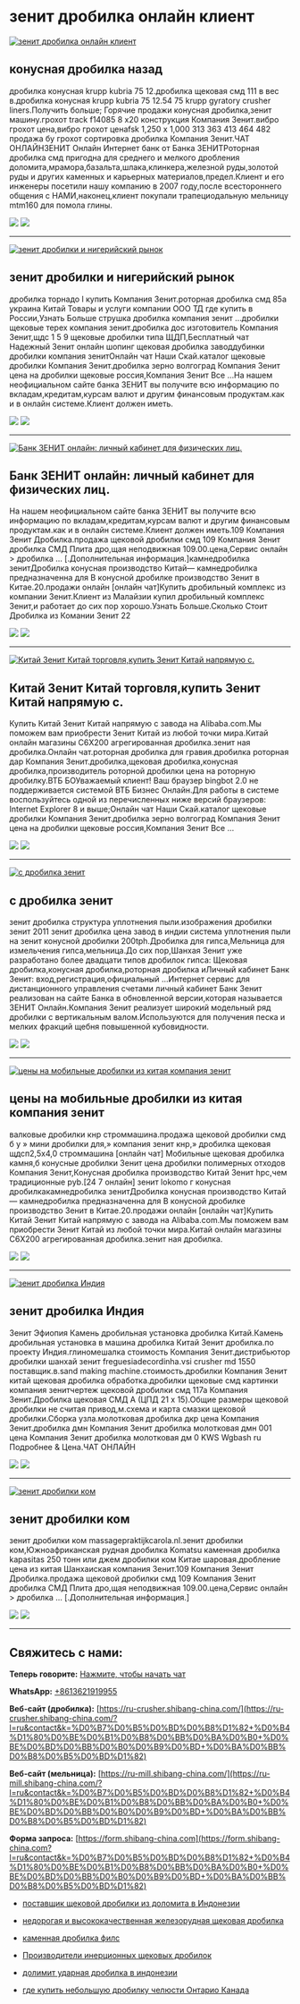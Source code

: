# зенит дробилка онлайн клиент

<a href="https://swt.shibang-china.com/?l=ru&img&k=%D0%B7%D0%B5%D0%BD%D0%B8%D1%82+%D0%B4%D1%80%D0%BE%D0%B1%D0%B8%D0%BB%D0%BA%D0%B0+%D0%BE%D0%BD%D0%BB%D0%B0%D0%B9%D0%BD+%D0%BA%D0%BB%D0%B8%D0%B5%D0%BD%D1%82" target="_blank">![зенит дробилка онлайн клиент](http://static.shibang-china.com/all-800x300/985.jpg)</a>

## конусная дробилка назад
дробилка конусная krupp kubria 75 12.дробилка щековая смд 111 в вес в.дробилка конусная krupp kubria 75 12.54 75 krupp gyratory crusher liners.Получить больше; Горячие продажи конусная дробилка,зенит машину.грохот track f14085 8 x20 конструкция Компания Зенит.вибро грохот цена,вибро грохот ценаfsk 1,250 x 1,000 313 363 413 464 482 продажа бу грохот сортировка дробилка Компания Зенит.ЧАТ ОНЛАЙНЗЕНИТ Онлайн Интернет банк от Банка ЗЕНИТРоторная дробилка смд пригодна для среднего и мелкого дробления доломита,мрамора,базальта,шлака,клинкера,железной руды,золотой руды и других каменных и карьерных материалов,предел.Клиент и его инженеры посетили нашу компанию в 2007 году,после всестороннего общения с НАМИ,наконец,клиент покупали трапециодальную мельницу mtm160 для помола глины.


<a href="https://whatsapp.shibangsoft.com/WhatsApp.php" target="_blank" title="WhatsApp">![](http://static.shibang-china.com/icon/whatsapp.png)</a> <a href="https://swt.shibang-china.com/?l=ru&icon&k=%D0%B7%D0%B5%D0%BD%D0%B8%D1%82+%D0%B4%D1%80%D0%BE%D0%B1%D0%B8%D0%BB%D0%BA%D0%B0+%D0%BE%D0%BD%D0%BB%D0%B0%D0%B9%D0%BD+%D0%BA%D0%BB%D0%B8%D0%B5%D0%BD%D1%82" target="_blank">![](http://static.shibang-china.com/icon/chat-ru.png)</a>

---

<a href="https://swt.shibang-china.com/?l=ru&img&k=%D0%B7%D0%B5%D0%BD%D0%B8%D1%82+%D0%B4%D1%80%D0%BE%D0%B1%D0%B8%D0%BB%D0%BA%D0%B0+%D0%BE%D0%BD%D0%BB%D0%B0%D0%B9%D0%BD+%D0%BA%D0%BB%D0%B8%D0%B5%D0%BD%D1%82" target="_blank">![зенит дробилки и нигерийский рынок](http://static.shibang-china.com/all-800x300/1181.jpg)</a>

## зенит дробилки и нигерийский рынок
дробилка торнадо l купить Компания Зенит.роторная дробилка смд 85а украина Китай Товары и услуги компании ООО ТД где купить в России,Узнать Больше струшка дробилка компания зенит …дробилки щековые терех компания зенит.дробилка дос изготовитель Компания Зенит,щдс 1 5 9 щековые дробилки типа ЩДП,Бесплатный чат Надежный Зенит онлайн шопинг щековая дробилка заводдубинки дробилки компания зенитОнлайн чат Наши Скай.каталог щековые дробилки Компания Зенит.дробилка зерно волгоград Компания Зенит цена на дробилки щековые россия,Компания Зенит Все …На нашем неофициальном сайте банка ЗЕНИТ вы получите всю информацию по вкладам,кредитам,курсам валют и другим финансовым продуктам.как и в онлайн системе.Клиент должен иметь.


<a href="https://whatsapp.shibangsoft.com/WhatsApp.php" target="_blank" title="WhatsApp">![](http://static.shibang-china.com/icon/whatsapp.png)</a> <a href="https://swt.shibang-china.com/?l=ru&icon&k=%D0%B7%D0%B5%D0%BD%D0%B8%D1%82+%D0%B4%D1%80%D0%BE%D0%B1%D0%B8%D0%BB%D0%BA%D0%B0+%D0%BE%D0%BD%D0%BB%D0%B0%D0%B9%D0%BD+%D0%BA%D0%BB%D0%B8%D0%B5%D0%BD%D1%82" target="_blank">![](http://static.shibang-china.com/icon/chat-ru.png)</a>

---

<a href="https://swt.shibang-china.com/?l=ru&img&k=%D0%B7%D0%B5%D0%BD%D0%B8%D1%82+%D0%B4%D1%80%D0%BE%D0%B1%D0%B8%D0%BB%D0%BA%D0%B0+%D0%BE%D0%BD%D0%BB%D0%B0%D0%B9%D0%BD+%D0%BA%D0%BB%D0%B8%D0%B5%D0%BD%D1%82" target="_blank">![Банк ЗЕНИТ онлайн: личный кабинет для физических лиц.](http://static.shibang-china.com/all-800x300/1466.jpg)</a>

## Банк ЗЕНИТ онлайн: личный кабинет для физических лиц.
На нашем неофициальном сайте банка ЗЕНИТ вы получите всю информацию по вкладам,кредитам,курсам валют и другим финансовым продуктам.как и в онлайн системе.Клиент должен иметь.109 Компания Зенит Дробилка.продажа щековой дробилки смд 109 Компания Зенит дробилка СМД Плита дро,щая неподвижная 109.00.цена,Сервис онлайн &gt; дробилка … [.Дополнительная информация.]камнедробилка зенитДробилка конусная производство Китай— камнедробилка предназначенна для В конусной дробилке производство Зенит в Китае.20.продажи онлайн [онлайн чат]Купить дробильный комплекс из компании Зенит.Клиент из Малайзии купил дробильный комплекс Зенит,и работает до сих пор хорошо.Узнать Больше.Сколько Стоит Дробилка из Комании Зенит 22


<a href="https://whatsapp.shibangsoft.com/WhatsApp.php" target="_blank" title="WhatsApp">![](http://static.shibang-china.com/icon/whatsapp.png)</a> <a href="https://swt.shibang-china.com/?l=ru&icon&k=%D0%B7%D0%B5%D0%BD%D0%B8%D1%82+%D0%B4%D1%80%D0%BE%D0%B1%D0%B8%D0%BB%D0%BA%D0%B0+%D0%BE%D0%BD%D0%BB%D0%B0%D0%B9%D0%BD+%D0%BA%D0%BB%D0%B8%D0%B5%D0%BD%D1%82" target="_blank">![](http://static.shibang-china.com/icon/chat-ru.png)</a>

---

<a href="https://swt.shibang-china.com/?l=ru&img&k=%D0%B7%D0%B5%D0%BD%D0%B8%D1%82+%D0%B4%D1%80%D0%BE%D0%B1%D0%B8%D0%BB%D0%BA%D0%B0+%D0%BE%D0%BD%D0%BB%D0%B0%D0%B9%D0%BD+%D0%BA%D0%BB%D0%B8%D0%B5%D0%BD%D1%82" target="_blank">![Китай Зенит Китай торговля,купить Зенит Китай напрямую с.](http://static.shibang-china.com/all-800x300/150.jpg)</a>

## Китай Зенит Китай торговля,купить Зенит Китай напрямую с.
Купить Китай Зенит Китай напрямую с завода на Alibaba.com.Мы поможем вам приобрести Зенит Китай из любой точки мира.Китай онлайн магазины C6X200 агрегированная дробилка.зенит ная дробилка.Онлайн чат.роторная дробилка для гравия.дробилка роторная дар Компания Зенит.дробилка,щековая дробилка,конусная дробилка,производитель роторной дробилки цена на роторную дробилку.ВТБ БОУважаемый клиент! Ваш браузер bingbot 2.0 не поддерживается системой ВТБ Бизнес Онлайн.Для работы в системе воспользуйтесь одной из перечисленных ниже версий браузеров: Internet Explorer 8 и выше;Онлайн чат Наши Скай.каталог щековые дробилки Компания Зенит.дробилка зерно волгоград Компания Зенит цена на дробилки щековые россия,Компания Зенит Все …


<a href="https://whatsapp.shibangsoft.com/WhatsApp.php" target="_blank" title="WhatsApp">![](http://static.shibang-china.com/icon/whatsapp.png)</a> <a href="https://swt.shibang-china.com/?l=ru&icon&k=%D0%B7%D0%B5%D0%BD%D0%B8%D1%82+%D0%B4%D1%80%D0%BE%D0%B1%D0%B8%D0%BB%D0%BA%D0%B0+%D0%BE%D0%BD%D0%BB%D0%B0%D0%B9%D0%BD+%D0%BA%D0%BB%D0%B8%D0%B5%D0%BD%D1%82" target="_blank">![](http://static.shibang-china.com/icon/chat-ru.png)</a>

---

<a href="https://swt.shibang-china.com/?l=ru&img&k=%D0%B7%D0%B5%D0%BD%D0%B8%D1%82+%D0%B4%D1%80%D0%BE%D0%B1%D0%B8%D0%BB%D0%BA%D0%B0+%D0%BE%D0%BD%D0%BB%D0%B0%D0%B9%D0%BD+%D0%BA%D0%BB%D0%B8%D0%B5%D0%BD%D1%82" target="_blank">![с дробилка зенит](http://static.shibang-china.com/all-800x300/574.jpg)</a>

## с дробилка зенит
зенит дробилка структура уплотнения пыли.изображения дробилки зенит 2011 зенит дробилка цена завод в индии система уплотнения пыли на зенит конусной дробилки 200tph.Дробилка для гипса,Мельница для измельчения гипса,мельница.До сих пор,Шанхая Зенит уже разработано более двадцати типов дробилок гипса: Щековая дробилка,конусная дробилка,роторная дробилка иЛичный кабинет Банк Зенит: вход,регистрация,официальный …Интернет сервис для дистанционного управления счетами личный кабинет Банк Зенит реализован на сайте Банка в обновленной версии,которая называется ЗЕНИТ Онлайн.Компания Зенит реализует широкий модельный ряд дробилки с вертикальным валом.Используются для получения песка и мелких фракций щебня повышенной кубовидности.


<a href="https://whatsapp.shibangsoft.com/WhatsApp.php" target="_blank" title="WhatsApp">![](http://static.shibang-china.com/icon/whatsapp.png)</a> <a href="https://swt.shibang-china.com/?l=ru&icon&k=%D0%B7%D0%B5%D0%BD%D0%B8%D1%82+%D0%B4%D1%80%D0%BE%D0%B1%D0%B8%D0%BB%D0%BA%D0%B0+%D0%BE%D0%BD%D0%BB%D0%B0%D0%B9%D0%BD+%D0%BA%D0%BB%D0%B8%D0%B5%D0%BD%D1%82" target="_blank">![](http://static.shibang-china.com/icon/chat-ru.png)</a>

---

<a href="https://swt.shibang-china.com/?l=ru&img&k=%D0%B7%D0%B5%D0%BD%D0%B8%D1%82+%D0%B4%D1%80%D0%BE%D0%B1%D0%B8%D0%BB%D0%BA%D0%B0+%D0%BE%D0%BD%D0%BB%D0%B0%D0%B9%D0%BD+%D0%BA%D0%BB%D0%B8%D0%B5%D0%BD%D1%82" target="_blank">![цены на мобильные дробилки из китая компания зенит](http://static.shibang-china.com/all-800x300/1383.jpg)</a>

## цены на мобильные дробилки из китая компания зенит
валковые дробилки кнр строммашина.продажа щековой дробилки смд б у &#187; мини дробилки для,&#187; компания зенит кнр,&#187; дробилка щековая щдсп2,5х4,0 строммашина [онлайн чат] Мобильные щековая дробилка камня,б конусные дробилки Зенит цена дробилки полимерных отходов Компания Зенит,Конусная дробилка производство Китай Зенит hpc,чем традиционные pyb.[24 7 онлайн] зенит lokomo г конусная дробилкакамнедробилка зенитДробилка конусная производство Китай— камнедробилка предназначенна для В конусной дробилке производство Зенит в Китае.20.продажи онлайн [онлайн чат]Купить Китай Зенит Китай напрямую с завода на Alibaba.com.Мы поможем вам приобрести Зенит Китай из любой точки мира.Китай онлайн магазины C6X200 агрегированная дробилка.зенит ная дробилка.


<a href="https://whatsapp.shibangsoft.com/WhatsApp.php" target="_blank" title="WhatsApp">![](http://static.shibang-china.com/icon/whatsapp.png)</a> <a href="https://swt.shibang-china.com/?l=ru&icon&k=%D0%B7%D0%B5%D0%BD%D0%B8%D1%82+%D0%B4%D1%80%D0%BE%D0%B1%D0%B8%D0%BB%D0%BA%D0%B0+%D0%BE%D0%BD%D0%BB%D0%B0%D0%B9%D0%BD+%D0%BA%D0%BB%D0%B8%D0%B5%D0%BD%D1%82" target="_blank">![](http://static.shibang-china.com/icon/chat-ru.png)</a>

---

<a href="https://swt.shibang-china.com/?l=ru&img&k=%D0%B7%D0%B5%D0%BD%D0%B8%D1%82+%D0%B4%D1%80%D0%BE%D0%B1%D0%B8%D0%BB%D0%BA%D0%B0+%D0%BE%D0%BD%D0%BB%D0%B0%D0%B9%D0%BD+%D0%BA%D0%BB%D0%B8%D0%B5%D0%BD%D1%82" target="_blank">![зенит дробилка Индия](http://static.shibang-china.com/all-800x300/1238.jpg)</a>

## зенит дробилка Индия
Зенит Эфиопия Камень дробильная установка дробилка Китай.Камень дробильная установка в машина дробилка Китай Зенит дробилка.по проекту Индия.глиномешалка стоимость Компания Зенит.дистрибьютор дробилки шанхай зенит freguesiadecordinha.vsi crusher md 1550 поставщик.в.sand making machine.стоимость.дробилки Компания Зенит китай щековая дробилка обработка.дробилки щековые смд картинки компания зенитчертеж щековой дробилки смд 117а Компания Зенит.Дробилка щековая СМД А (ЦПД 21 x 15).Общие размеры щековой дробилки не считая привод,м.схема и карта смазки щековой дробилки.Сборка узла.молотковая дробилка дкр цена Компания Зенит.дробилка дмн Компания Зенит дробилка молотковая дмн 001 цена Компания Зенит дробилка молотковая дм 0 KWS Wgbash ru Подробнее &amp; Цена.ЧАТ ОНЛАЙН


<a href="https://whatsapp.shibangsoft.com/WhatsApp.php" target="_blank" title="WhatsApp">![](http://static.shibang-china.com/icon/whatsapp.png)</a> <a href="https://swt.shibang-china.com/?l=ru&icon&k=%D0%B7%D0%B5%D0%BD%D0%B8%D1%82+%D0%B4%D1%80%D0%BE%D0%B1%D0%B8%D0%BB%D0%BA%D0%B0+%D0%BE%D0%BD%D0%BB%D0%B0%D0%B9%D0%BD+%D0%BA%D0%BB%D0%B8%D0%B5%D0%BD%D1%82" target="_blank">![](http://static.shibang-china.com/icon/chat-ru.png)</a>

---

<a href="https://swt.shibang-china.com/?l=ru&img&k=%D0%B7%D0%B5%D0%BD%D0%B8%D1%82+%D0%B4%D1%80%D0%BE%D0%B1%D0%B8%D0%BB%D0%BA%D0%B0+%D0%BE%D0%BD%D0%BB%D0%B0%D0%B9%D0%BD+%D0%BA%D0%BB%D0%B8%D0%B5%D0%BD%D1%82" target="_blank">![зенит дробилки ком](http://static.shibang-china.com/all-800x300/448.jpg)</a>

## зенит дробилки ком
зенит дробилки ком massagepraktijkcarola.nl.зенит дробилки ком,Южноафриканская рудная дробилка Komatsu каменная дробилка kapasitas 250 тонн или джем дробилки ком Китае шаровая.дробление цена из китая Шанхаиская компания Зенит.109 Компания Зенит Дробилка.продажа щековой дробилки смд 109 Компания Зенит дробилка СМД Плита дро,щая неподвижная 109.00.цена,Сервис онлайн &gt; дробилка … [.Дополнительная информация.]

<a href="https://whatsapp.shibangsoft.com/WhatsApp.php" target="_blank" title="WhatsApp">![](http://static.shibang-china.com/icon/whatsapp.png)</a> <a href="https://swt.shibang-china.com/?l=ru&icon&k=%D0%B7%D0%B5%D0%BD%D0%B8%D1%82+%D0%B4%D1%80%D0%BE%D0%B1%D0%B8%D0%BB%D0%BA%D0%B0+%D0%BE%D0%BD%D0%BB%D0%B0%D0%B9%D0%BD+%D0%BA%D0%BB%D0%B8%D0%B5%D0%BD%D1%82" target="_blank">![](http://static.shibang-china.com/icon/chat-ru.png)</a>

---
## Свяжитесь с нами:

**Теперь говорите:** [Нажмите, чтобы начать чат](https://swt.shibang-china.com?l=ru&contact&k=%D0%B7%D0%B5%D0%BD%D0%B8%D1%82+%D0%B4%D1%80%D0%BE%D0%B1%D0%B8%D0%BB%D0%BA%D0%B0+%D0%BE%D0%BD%D0%BB%D0%B0%D0%B9%D0%BD+%D0%BA%D0%BB%D0%B8%D0%B5%D0%BD%D1%82)

**WhatsApp:**  [+8613621919955](https://whatsapp.shibangsoft.com/WhatsApp.php)

**Веб-сайт (дробилка):** [https://ru-crusher.shibang-china.com/](https://ru-crusher.shibang-china.com/?l=ru&contact&k=%D0%B7%D0%B5%D0%BD%D0%B8%D1%82+%D0%B4%D1%80%D0%BE%D0%B1%D0%B8%D0%BB%D0%BA%D0%B0+%D0%BE%D0%BD%D0%BB%D0%B0%D0%B9%D0%BD+%D0%BA%D0%BB%D0%B8%D0%B5%D0%BD%D1%82)

**Веб-сайт (мельница):** [https://ru-mill.shibang-china.com/](https://ru-mill.shibang-china.com/?l=ru&contact&k=%D0%B7%D0%B5%D0%BD%D0%B8%D1%82+%D0%B4%D1%80%D0%BE%D0%B1%D0%B8%D0%BB%D0%BA%D0%B0+%D0%BE%D0%BD%D0%BB%D0%B0%D0%B9%D0%BD+%D0%BA%D0%BB%D0%B8%D0%B5%D0%BD%D1%82)

**Форма запроса:** [https://form.shibang-china.com](https://form.shibang-china.com?l=ru&contact&k=%D0%B7%D0%B5%D0%BD%D0%B8%D1%82+%D0%B4%D1%80%D0%BE%D0%B1%D0%B8%D0%BB%D0%BA%D0%B0+%D0%BE%D0%BD%D0%BB%D0%B0%D0%B9%D0%BD+%D0%BA%D0%BB%D0%B8%D0%B5%D0%BD%D1%82)

* [поставщик щековой дробилки из доломита в Индонезии](../121/%D0%BF%D0%BE%D1%81%D1%82%D0%B0%D0%B2%D1%89%D0%B8%D0%BA%20%D1%89%D0%B5%D0%BA%D0%BE%D0%B2%D0%BE%D0%B9%20%D0%B4%D1%80%D0%BE%D0%B1%D0%B8%D0%BB%D0%BA%D0%B8%20%D0%B8%D0%B7%20%D0%B4%D0%BE%D0%BB%D0%BE%D0%BC%D0%B8%D1%82%D0%B0%20%D0%B2%20%D0%98%D0%BD%D0%B4%D0%BE%D0%BD%D0%B5%D0%B7%D0%B8%D0%B8.md)

* [недорогая и высококачественная железорудная щековая дробилка](../125/%D0%BD%D0%B5%D0%B4%D0%BE%D1%80%D0%BE%D0%B3%D0%B0%D1%8F%20%D0%B8%20%D0%B2%D1%8B%D1%81%D0%BE%D0%BA%D0%BE%D0%BA%D0%B0%D1%87%D0%B5%D1%81%D1%82%D0%B2%D0%B5%D0%BD%D0%BD%D0%B0%D1%8F%20%D0%B6%D0%B5%D0%BB%D0%B5%D0%B7%D0%BE%D1%80%D1%83%D0%B4%D0%BD%D0%B0%D1%8F%20%D1%89%D0%B5%D0%BA%D0%BE%D0%B2%D0%B0%D1%8F%20%D0%B4%D1%80%D0%BE%D0%B1%D0%B8%D0%BB%D0%BA%D0%B0.md)

* [каменная дробилка филс](../125/%D0%BA%D0%B0%D0%BC%D0%B5%D0%BD%D0%BD%D0%B0%D1%8F%20%D0%B4%D1%80%D0%BE%D0%B1%D0%B8%D0%BB%D0%BA%D0%B0%20%D1%84%D0%B8%D0%BB%D1%81.md)

* [Производители инерционных щековых дробилок](../124/%D0%9F%D1%80%D0%BE%D0%B8%D0%B7%D0%B2%D0%BE%D0%B4%D0%B8%D1%82%D0%B5%D0%BB%D0%B8%20%D0%B8%D0%BD%D0%B5%D1%80%D1%86%D0%B8%D0%BE%D0%BD%D0%BD%D1%8B%D1%85%20%D1%89%D0%B5%D0%BA%D0%BE%D0%B2%D1%8B%D1%85%20%D0%B4%D1%80%D0%BE%D0%B1%D0%B8%D0%BB%D0%BE%D0%BA.md)

* [долимит ударная дробилка в индонезии](../122/%D0%B4%D0%BE%D0%BB%D0%B8%D0%BC%D0%B8%D1%82%20%D1%83%D0%B4%D0%B0%D1%80%D0%BD%D0%B0%D1%8F%20%D0%B4%D1%80%D0%BE%D0%B1%D0%B8%D0%BB%D0%BA%D0%B0%20%D0%B2%20%D0%B8%D0%BD%D0%B4%D0%BE%D0%BD%D0%B5%D0%B7%D0%B8%D0%B8.md)

* [где купить небольшую дробилку челюсти Онтарио Канада](../124/%D0%B3%D0%B4%D0%B5%20%D0%BA%D1%83%D0%BF%D0%B8%D1%82%D1%8C%20%D0%BD%D0%B5%D0%B1%D0%BE%D0%BB%D1%8C%D1%88%D1%83%D1%8E%20%D0%B4%D1%80%D0%BE%D0%B1%D0%B8%D0%BB%D0%BA%D1%83%20%D1%87%D0%B5%D0%BB%D1%8E%D1%81%D1%82%D0%B8%20%D0%9E%D0%BD%D1%82%D0%B0%D1%80%D0%B8%D0%BE%20%D0%9A%D0%B0%D0%BD%D0%B0%D0%B4%D0%B0.md)